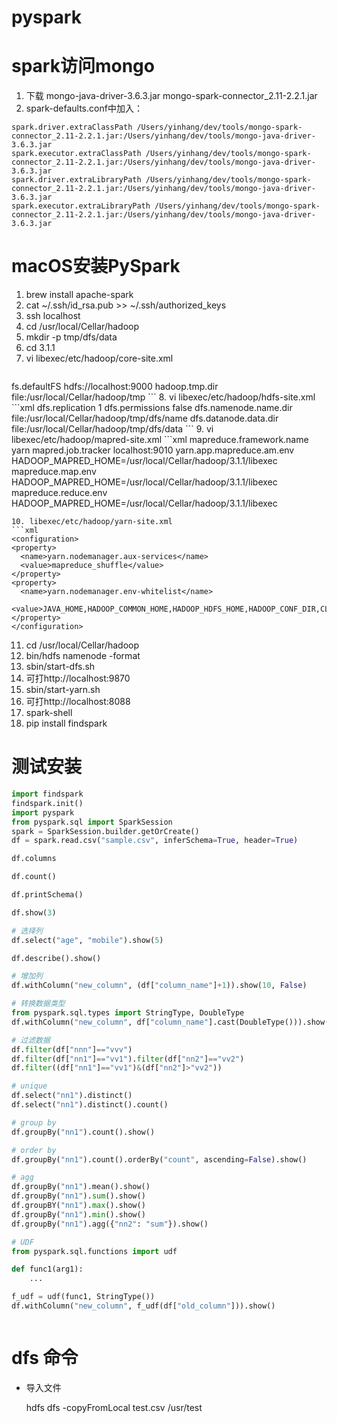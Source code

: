 # pyspark

# spark访问mongo
  1. 下载 mongo-java-driver-3.6.3.jar		mongo-spark-connector_2.11-2.2.1.jar
  2. spark-defaults.conf中加入：
  ```
 spark.driver.extraClassPath /Users/yinhang/dev/tools/mongo-spark-connector_2.11-2.2.1.jar:/Users/yinhang/dev/tools/mongo-java-driver-3.6.3.jar
 spark.executor.extraClassPath /Users/yinhang/dev/tools/mongo-spark-connector_2.11-2.2.1.jar:/Users/yinhang/dev/tools/mongo-java-driver-3.6.3.jar
 spark.driver.extraLibraryPath /Users/yinhang/dev/tools/mongo-spark-connector_2.11-2.2.1.jar:/Users/yinhang/dev/tools/mongo-java-driver-3.6.3.jar
 spark.executor.extraLibraryPath /Users/yinhang/dev/tools/mongo-spark-connector_2.11-2.2.1.jar:/Users/yinhang/dev/tools/mongo-java-driver-3.6.3.jar
  ```

# macOS安装PySpark

<!--   版本必须对应！ -->
<!-- ``` -->
<!-- export SPARK_HOME=/Users/yinhang/dev/tools/spark-2.3.0-bin-hadoop2.7 -->
<!-- export PATH=$SPARK_HOME/bin:$PATH -->

<!-- export PROTOC_HOME=/Users/yinhang/dev/tools/protobuf -->
<!-- export PATH=$PROTOC_HOME/bin:$PATH -->
<!-- export DYLD_LIBRARY_PATH=/Users/yinhang/dev/tools/protobuf/lib -->

<!-- export HADOOP_HOME=/Users/yinhang/dev/tools/hadoop-3.1.0 -->
<!-- export HADOOP_OPTS="-Djava.library.path=${HADOOP_HOME}/lib/native" -->
<!-- export PATH=$HADOOP_HOME/bin:$PATH -->
<!-- export LD_LIBRARY_PATH=$HADOOP_HOME/lib/native:$LD_LIBRARY_PATH -->
<!-- export JAVA_LIBRARY_PATH=$JAVA_LIBRARY_PATH:${HADOOP_HOME}/lib/native -->
<!-- ``` -->

<!-- 1. tar -xzvf spark-2.3.0-bin-hadoop2.7.tgz -->
<!--    1. 加入SPARK环境变量 -->
<!-- 2. tar -xzvf protobuf-2.5.0.tar.gz -->
<!--    1. /configure --prefix=/Users/yinhang/dev/tools/protobuf      -->
<!--    2. make -j4  -->
<!--    3. make install -->
<!--    4. 加入protol buffer环境变量 -->
<!-- 3. tar -xzvf hadoop-3.1.0-src.tar.gz -->
<!--    1. export JAVA_HOME=/Library/Java/JavaVirtualMachines/jdk1.8.0_152.jdk/Contents/Home -->
<!--    2. tar -xzvf apache-maven-3.5.3-bin.tar.gz -->
<!--    3. ../apache-maven-3.5.3/bin/mvn package -Pdist,native -DskipTests -Dtar -Dmaven.javadoc.skip=true -->
<!--    4. cp -r hadoop-dist/target/hadoop-3.1.0 ~/dev/tools/ -->
<!--    5. 加入HADOOP环境变量 -->
<!-- 4. pip install findspark -->

1. brew install apache-spark
2. cat ~/.ssh/id_rsa.pub >> ~/.ssh/authorized_keys
3. ssh localhost
4. cd /usr/local/Cellar/hadoop
5. mkdir -p tmp/dfs/data
6. cd 3.1.1
7. vi libexec/etc/hadoop/core-site.xml
   ```xml
<configuration>
  <property>
    <name>fs.defaultFS</name>
    <value>hdfs://localhost:9000</value>
  </property>
  <property>
    <name>hadoop.tmp.dir</name>
    <value>file:/usr/local/Cellar/hadoop/tmp</value>
  </property>
</configuration>
   ```
8. vi libexec/etc/hadoop/hdfs-site.xml
  ```xml
<configuration>
  <property>
    <name>dfs.replication</name>
    <value>1</value>
  </property>
  <property>
    <name>dfs.permissions</name>
    <value>false</value>
  </property>
  <property>
    <name>dfs.namenode.name.dir</name>
    <value>file:/usr/local/Cellar/hadoop/tmp/dfs/name</value>
  </property>
  <property>
    <name>dfs.datanode.data.dir</name>
    <value>file:/usr/local/Cellar/hadoop/tmp/dfs/data</value>
  </property>
</configuration>  
  ```
9. vi libexec/etc/hadoop/mapred-site.xml
  ```xml
<configuration>
  <property>
    <name>mapreduce.framework.name</name>
    <value>yarn</value>
  </property>
  <property>
    <name>mapred.job.tracker</name>
    <value>localhost:9010</value>
  </property>
  <property>
    <name>yarn.app.mapreduce.am.env</name>
    <value>HADOOP_MAPRED_HOME=/usr/local/Cellar/hadoop/3.1.1/libexec</value>
  </property>
  <property>
    <name>mapreduce.map.env</name>
    <value>HADOOP_MAPRED_HOME=/usr/local/Cellar/hadoop/3.1.1/libexec</value>
  </property>
  <property>
    <name>mapreduce.reduce.env</name>
    <value>HADOOP_MAPRED_HOME=/usr/local/Cellar/hadoop/3.1.1/libexec</value>
  </property>
</configuration>

  ```
10. libexec/etc/hadoop/yarn-site.xml
  ```xml
<configuration>
  <property>
    <name>yarn.nodemanager.aux-services</name>
    <value>mapreduce_shuffle</value>
  </property>
  <property>
    <name>yarn.nodemanager.env-whitelist</name>
    <value>JAVA_HOME,HADOOP_COMMON_HOME,HADOOP_HDFS_HOME,HADOOP_CONF_DIR,CLASSPATH_PREPEND_DISTCACHE,HADOOP_YARN_HOME,HADOOP_MAPRED_HOME</value>
  </property>
</configuration>
  ```
11. cd /usr/local/Cellar/hadoop
12. bin/hdfs namenode -format
13. sbin/start-dfs.sh
14. 可打http://localhost:9870
15. sbin/start-yarn.sh
16. 可打http://localhost:8088
17. spark-shell
18. pip install findspark

# 测试安装

```python
import findspark
findspark.init()
import pyspark
from pyspark.sql import SparkSession
spark = SparkSession.builder.getOrCreate()
df = spark.read.csv("sample.csv", inferSchema=True, header=True)

df.columns

df.count()

df.printSchema()

df.show(3)

# 选择列
df.select("age", "mobile").show(5)

df.describe().show()

# 增加列
df.withColumn("new_column", (df["column_name"]+1)).show(10, False)

# 转换数据类型
from pyspark.sql.types import StringType, DoubleType
df.withColumn("new_column", df["column_name"].cast(DoubleType())).show(10)

# 过滤数据
df.filter(df["nnn"]=="vvv")
df.filter(df["nn1"]=="vv1").filter(df["nn2"]=="vv2")
df.filter((df["nn1"]=="vv1")&(df["nn2"]>"vv2"))

# unique
df.select("nn1").distinct()
df.select("nn1").distinct().count()

# group by
df.groupBy("nn1").count().show()

# order by
df.groupBy("nn1").count().orderBy("count", ascending=False).show()

# agg
df.groupBy("nn1").mean().show()
df.groupBy("nn1").sum().show()
df.groupBY("nn1").max().show()
df.groupBy("nn1").min().show()
df.groupBy("nn1").agg({"nn2": "sum"}).show()

# UDF
from pyspark.sql.functions import udf

def func1(arg1):
    ...

f_udf = udf(func1, StringType())
df.withColumn("new_column", f_udf(df["old_column"])).show()



```

# dfs 命令

- 导入文件

  hdfs dfs -copyFromLocal test.csv /usr/test
  
  

